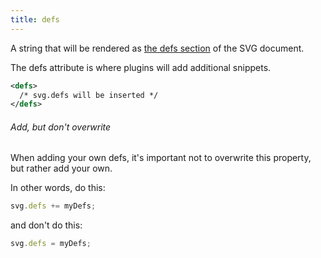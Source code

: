```yaml
---
title: defs
---
```


A string that will be rendered
as [the defs section](https://developer.mozilla.org/en-US/docs/Web/SVG/Element/defs) of
the SVG document.

The defs attribute is where plugins will add additional snippets.

```svg
<defs>
  /* svg.defs will be inserted */
</defs>
```

<Warning>

###### Add, but don't overwrite

When adding your own defs, it's important not to
overwrite this property, but rather add your own.

In other words, do this:

```js
svg.defs += myDefs;
```

and don't do this:

```js
svg.defs = myDefs;
```

</Warning>
